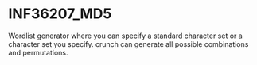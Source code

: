 # INF36207_MD5
Wordlist generator where you can specify a standard character set or a character set you specify. crunch can generate all possible combinations and permutations.
